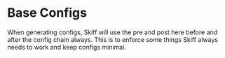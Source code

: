 # Base Configs

When generating configs, Skiff will use the pre and post here before and after the config chain always. This is to enforce some things Skiff always needs to work and keep configs minimal.
